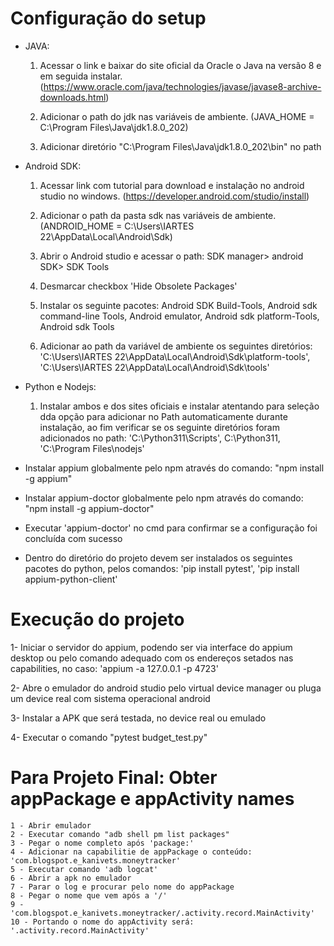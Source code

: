 # Configuração do setup
- JAVA: 
    1. Acessar o link e baixar do site oficial da Oracle o Java na versão 8 e em seguida instalar.
    (https://www.oracle.com/java/technologies/javase/javase8-archive-downloads.html)

    2. Adicionar o path do jdk nas variáveis de ambiente.
    (JAVA_HOME = C:\Program Files\Java\jdk1.8.0_202)

    3. Adicionar diretório "C:\Program Files\Java\jdk1.8.0_202\bin" no path

- Android SDK:
    1. Acessar link com tutorial para download e instalação no android studio no windows.
    (https://developer.android.com/studio/install)

    2. Adicionar o path da pasta sdk nas variáveis de ambiente.
    (ANDROID_HOME = C:\Users\IARTES 22\AppData\Local\Android\Sdk)

    3. Abrir o Android studio e acessar o path: SDK manager> android SDK> SDK Tools

    4. Desmarcar checkbox 'Hide Obsolete Packages'

    5. Instalar os seguinte pacotes: 
    Android SDK Build-Tools, 
    Android sdk command-line Tools, 
    Android emulator,
    Android sdk platform-Tools,
    Android sdk Tools

    6. Adicionar ao path da variável de ambiente os seguintes diretórios:
    'C:\Users\IARTES 22\AppData\Local\Android\Sdk\platform-tools',
    'C:\Users\IARTES 22\AppData\Local\Android\Sdk\tools'

- Python e Nodejs:
    1. Instalar ambos e dos sites oficiais e instalar atentando para seleção dda opção para adicionar no Path
    automaticamente durante instalação, ao fim verificar se os seguinte diretórios foram adicionados no path:
    'C:\Python311\Scripts\',
    C:\Python311\,
    'C:\Program Files\nodejs\'
    
- Instalar appium globalmente pelo npm através do comando:
 "npm install -g appium"

- Instalar appium-doctor globalmente pelo npm através do comando:
 "npm install -g appium-doctor"

- Executar 'appium-doctor' no cmd para confirmar se a configuração foi concluída com sucesso

- Dentro do diretório do projeto devem ser instalados os seguintes pacotes do python, pelos comandos:
'pip install pytest',
'pip install appium-python-client'


# Execução do projeto

1- Iniciar o servidor do appium, podendo ser via interface do appium desktop ou pelo comando adequado com os endereços setados nas capabilities, no caso: 'appium -a 127.0.0.1 -p 4723'

2- Abre o emulador do android studio pelo virtual device manager ou pluga um device real com sistema operacional android

3- Instalar a APK que será testada, no device real ou emulado

4- Executar o comando "pytest budget_test.py"


# Para Projeto Final: Obter appPackage e appActivity names
    1 - Abrir emulador
    2 - Executar comando "adb shell pm list packages"
    3 - Pegar o nome completo após 'package:'
    4 - Adicionar na capabilitie de appPackage o conteúdo: 'com.blogspot.e_kanivets.moneytracker'
    5 - Executar comando 'adb logcat'
    6 - Abrir a apk no emulador
    7 - Parar o log e procurar pelo nome do appPackage
    8 - Pegar o nome que vem após a '/' 
    9 - 'com.blogspot.e_kanivets.moneytracker/.activity.record.MainActivity'
    10 - Portando o nome do appActivity será: '.activity.record.MainActivity'